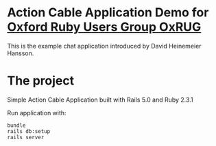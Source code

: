 # Action Cable Application Demo for [Oxford Ruby Users Group OxRUG](http://www.meetup.com/Oxford-Ruby-Users-Group-OxRUG/)

This is the example chat application introduced by David Heinemeier Hansson.

# The project

Simple Action Cable Application built with Rails 5.0 and Ruby 2.3.1

Run application with:

    bundle
    rails db:setup
    rails server
